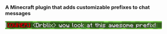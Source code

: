 ### A Minecraft plugin that adds customizable prefixes to chat messages

![](https://github.com/drblix/Chat-Prefixes/blob/main/prefix-example.png)
